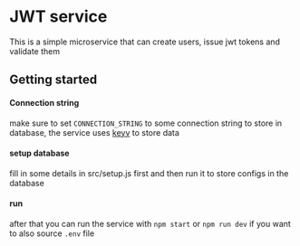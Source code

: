# JWT service

This is a simple microservice that can create users, issue jwt tokens and
validate them

## Getting started

#### Connection string

make sure to set `CONNECTION_STRING` to some connection string to store in
database, the service uses [keyv](https://github.com/lukechilds/keyv) to store
data

#### setup database

fill in some details in src/setup.js first and then run it to store configs in
the database

#### run

after that you can run the service with `npm start` or `npm run dev` if you want
to also source `.env` file
